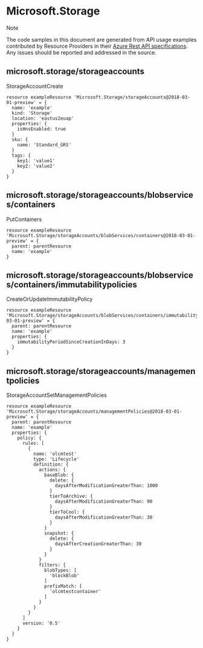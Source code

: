 # Microsoft.Storage
  
> [!NOTE]
> The code samples in this document are generated from API usage examples contributed by Resource Providers in their [Azure Rest API specifications](https://github.com/Azure/azure-rest-api-specs). Any issues should be reported and addressed in the source.


## microsoft.storage/storageaccounts

StorageAccountCreate
```bicep
resource exampleResource 'Microsoft.Storage/storageAccounts@2018-03-01-preview' = {
  name: 'example'
  kind: 'Storage'
  location: 'eastus2euap'
  properties: {
    isHnsEnabled: true
  }
  sku: {
    name: 'Standard_GRS'
  }
  tags: {
    key1: 'value1'
    key2: 'value2'
  }
}
```

## microsoft.storage/storageaccounts/blobservices/containers

PutContainers
```bicep
resource exampleResource 'Microsoft.Storage/storageAccounts/blobServices/containers@2018-03-01-preview' = {
  parent: parentResource 
  name: 'example'
}
```

## microsoft.storage/storageaccounts/blobservices/containers/immutabilitypolicies

CreateOrUpdateImmutabilityPolicy
```bicep
resource exampleResource 'Microsoft.Storage/storageAccounts/blobServices/containers/immutabilityPolicies@2018-03-01-preview' = {
  parent: parentResource 
  name: 'example'
  properties: {
    immutabilityPeriodSinceCreationInDays: 3
  }
}
```

## microsoft.storage/storageaccounts/managementpolicies

StorageAccountSetManagementPolicies
```bicep
resource exampleResource 'Microsoft.Storage/storageAccounts/managementPolicies@2018-03-01-preview' = {
  parent: parentResource 
  name: 'example'
  properties: {
    policy: {
      rules: [
        {
          name: 'olcmtest'
          type: 'Lifecycle'
          definition: {
            actions: {
              baseBlob: {
                delete: {
                  daysAfterModificationGreaterThan: 1000
                }
                tierToArchive: {
                  daysAfterModificationGreaterThan: 90
                }
                tierToCool: {
                  daysAfterModificationGreaterThan: 30
                }
              }
              snapshot: {
                delete: {
                  daysAfterCreationGreaterThan: 30
                }
              }
            }
            filters: {
              blobTypes: [
                'blockBlob'
              ]
              prefixMatch: [
                'olcmtestcontainer'
              ]
            }
          }
        }
      ]
      version: '0.5'
    }
  }
}
```
